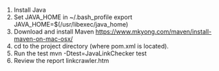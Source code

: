 1. Install Java
2. Set JAVA_HOME in ~/.bash_profile
    export JAVA_HOME=$(/usr/libexec/java_home)
3. Download and install Maven
    https://www.mkyong.com/maven/install-maven-on-mac-osx/
4. cd to the project directory (where pom.xml is located).
5. Run the test
    mvn -Dtest=JavaLinkChecker test
6. Review the report
    linkcrawler.htm
